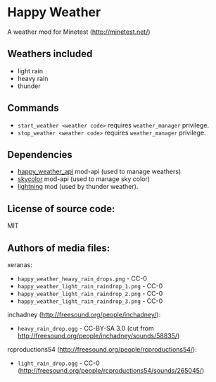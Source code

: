 Happy Weather
=======================
A weather mod for Minetest (http://minetest.net/)

Weathers included
-----------------------
* light rain
* heavy rain
* thunder

Commands
-----------------------
* `start_weather <weather code>` requires `weather_manager` privilege.
* `stop_weather <weather code>` requires `weather_manager` privilege.

Dependencies
-----------------------
* [happy_weather_api](https://github.com/xeranas/happy_weather_api) mod-api (used to manage weathers)
* [skycolor](https://github.com/xeranas/skycolor) mod-api (used to manage sky color)
* [lightning](https://github.com/minetest-mods/lightning) mod (used by thunder weather).


License of source code:
-----------------------
MIT

Authors of media files:
-----------------------

xeranas:

  * `happy_weather_heavy_rain_drops.png` - CC-0
  * `happy_weather_light_rain_raindrop_1.png` - CC-0
  * `happy_weather_light_rain_raindrop_2.png` - CC-0
  * `happy_weather_light_rain_raindrop_3.png` - CC-0

inchadney (http://freesound.org/people/inchadney/):

  * `heavy_rain_drop.ogg` - CC-BY-SA 3.0 (cut from http://freesound.org/people/inchadney/sounds/58835/)

rcproductions54 (http://freesound.org/people/rcproductions54/):

  * `light_rain_drop.ogg` - CC-0 (http://freesound.org/people/rcproductions54/sounds/265045/)
